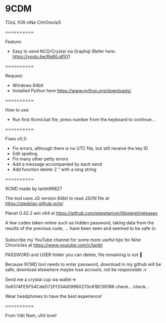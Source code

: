 # 9CDM
TOoL fOR nINe CHrOnicleS

==========

Feature:
- Easy to send NCG/Crystal via Graphql (Refer here: https://youtu.be/Rq8iLjdfIjY)

==========

Request:
- Windows 64bit
- Installed Python here https://www.python.org/downloads/

==========

How to use:
- Run first 9cmd.bat file, press number from the keyboard to continue...

==========

Fixes v0.3:
- Fix errors, although there is no UTC file, but still receive the key ID
- Edit spelling
- Fix many other petty errors
- Add a message accompanied by each send
- Add function delete 2 " with a long string

==========

9CMD made by tanbt#9827

The tool uses JQ version 64bit to read JSON file at https://stedolan.github.io/jq/

Planet 0.42.2 win x64 at https://github.com/planetarium/libplanet/releases

A few codes taken online such as hidden password, taking data from the results of the previous code, ... have been seen and seemed to be safe 👍

Subscribe my YouTube channel for some more useful tips for Nine Chronicles at https://www.youtube.com/c/tanbt

PASSWORD and USER folder you can delete, file remaining is not 🐧

Because 9CMD tool needs to enter password, download in my github will be safe, download elsewhere maybe lose account, not be responsible :v

Send me a crystal cup via wallet ☕ 0x6374FE5F54CdeD72Ff334d09980270c61BC95186 check... check...

Wear headphones to have the best experience!

==========

From Việt Nam, ưhit love!